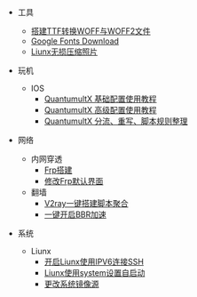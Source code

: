 - 工具

  - [搭建TTF转换WOFF与WOFF2文件](/tools/搭建TTF转换WOFF与WOFF2文件.md)
  - [Google Fonts Download](/tools/Google%20Fonts%20Download.md)
  - [Liunx无损压缩照片](/tools/Liunx无损压缩照片.md)

- 玩机
  - IOS
    - [QuantumultX 基础配置使用教程](/Play_machine/QuantumultX%20基础配置使用教程.md)
    - [QuantumultX 高级配置使用教程](/Play_machine/QuantumultX%20高级配置使用教程.md)
    - [QuantumultX 分流、重写、脚本规则整理](/Play_machine/QuantumultX分流、重写、脚本规则整理.md)

- 网络
  - 内网穿透
    - [Frp搭建](/network/Frp.md)
    - [修改Frp默认界面](/network/修改FRP默认的404页面.md)
  - 翻墙
    - [V2ray一键搭建脚本聚合](/network/V2ray一键搭建脚本聚合%20-%20合集.md)
    - [一键开启BBR加速](/network/一键开启BBR加速脚本)

- 系统
  - Liunx
    - [开启Liunx使用IPV6连接SSH](/system/开启LIUNX使用IPV6连接SSH%20开启默认使用root登录.md)
    - [Liunx使用system设置自启动](/system/Liunx%20使用%20systemd%20设置自启动.md)
    - [更改系统镜像源](/system/Debian%20-%20Contos%20-%20Ubuntu系统更改镜像源合集.md)

